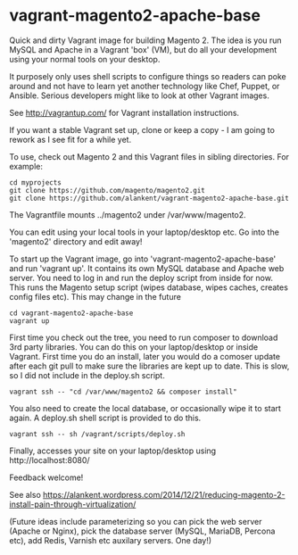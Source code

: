 vagrant-magento2-apache-base
============================

Quick and dirty Vagrant image for building Magento 2. The idea is you run
MySQL and Apache in a Vagrant 'box' (VM), but do all your development
using your normal tools on your desktop.

It purposely only uses shell scripts to configure things so readers can poke
around and not have to learn yet another technology like Chef, Puppet, or
Ansible. Serious developers might like to look at other Vagrant images.

See http://vagrantup.com/ for Vagrant installation instructions.

If you want a stable Vagrant set up, clone or keep a copy - I am going to
rework as I see fit for a while yet.

To use, check out Magento 2 and this Vagrant files in sibling directories.
For example:

    cd myprojects
    git clone https://github.com/magento/magento2.git
    git clone https://github.com/alankent/vagrant-magento2-apache-base.git

The Vagrantfile mounts ../magento2 under /var/www/magento2.

You can edit using your local tools in your laptop/desktop etc. Go into the
'magento2' directory and edit away!

To start up the Vagrant image, go into 'vagrant-magento2-apache-base' and
run 'vagrant up'. It contains its own MySQL database and Apache web server.
You need to log in and run the deploy script from inside for now. This runs
the Magento setup script (wipes database, wipes caches, creates config files
etc). This may change in the future

    cd vagrant-magento2-apache-base
    vagrant up

First time you check out the tree, you need to run composer to download 3rd
party libraries. You can do this on your laptop/desktop or inside Vagrant.
First time you do an install, later you would do a comoser update after each
git pull to make sure the libraries are kept up to date. This is slow, so I
did not include in the deploy.sh script.

    vagrant ssh -- "cd /var/www/magento2 && composer install"

You also need to create the local database, or occasionally wipe it to start
again. A deploy.sh shell script is provided to do this.

    vagrant ssh -- sh /vagrant/scripts/deploy.sh

Finally, accesses your site on your laptop/desktop using http://localhost:8080/

Feedback welcome!


See also https://alankent.wordpress.com/2014/12/21/reducing-magento-2-install-pain-through-virtualization/


(Future ideas include parameterizing so you can pick the web server (Apache or
Nginx), pick the database server (MySQL, MariaDB, Percona etc), add Redis,
Varnish etc auxilary servers. One day!)
